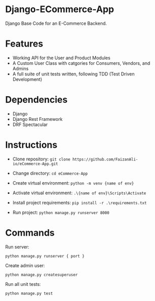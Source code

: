 # Django-ECommerce-App

Django Base Code for an E-Commerce Backend.

# Features

- Working API for the User and Product Modules
- A Custom User Class with catgories for Consumers, Vendors, and Admins
- A full suite of unit tests written, following TDD (Test Driven Development)

# Dependencies

- Django
- Django Rest Framework
- DRF Spectacular

# Instructions

- Clone repository: `git clone https://github.com/FaizanAli-io/eCommerce-App.git`

- Change directory: `cd eCommerce-App`

- Create virtual environment: `python -m venv {name of env}`

- Activate virtual environment: `.\{name of env}\Scripts\Activate`

- Install project requirements: `pip install -r .\requirements.txt`

- Run project: `python manage.py runserver 8000`

# Commands

Run server:

```
python manage.py runserver { port }
```

Create admin user:

```
python manage.py createsuperuser
```

Run all unit tests:

```
python manage.py test
```
